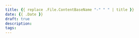 ```yaml
---
title: {{ replace .File.ContentBaseName "-" " " | title }}
date: {{ .Date }}
draft: true
description:
tags:
---
```

